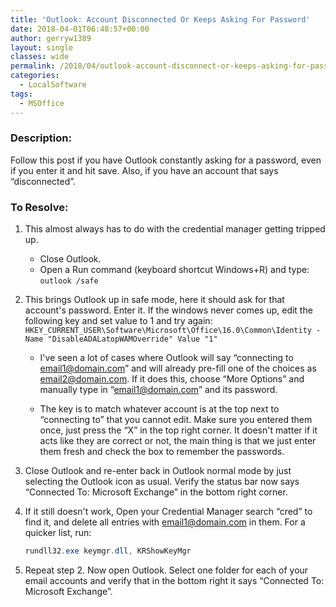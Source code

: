 ```yaml
---
title: 'Outlook: Account Disconnected Or Keeps Asking For Password'
date: 2018-04-01T06:48:57+00:00
author: gerryw1389
layout: single
classes: wide
permalink: /2018/04/outlook-account-disconnect-or-keeps-asking-for-password/
categories:
  - LocalSoftware
tags:
  - MSOffice
---
```

<!--more-->

### Description:

Follow this post if you have Outlook constantly asking for a password, even if you enter it and hit save. Also, if you have an account that says &#8220;disconnected&#8221;.

### To Resolve:

1. This almost always has to do with the credential manager getting tripped up.

   - Close Outlook.
   - Open a Run command (keyboard shortcut Windows+R) and type: `outlook /safe`

2. This brings Outlook up in safe mode, here it should ask for that account's password. Enter it. If the windows never comes up, edit the following key and set value to 1 and try again: `HKEY_CURRENT_USER\Software\Microsoft\Office\16.0\Common\Identity -Name "DisableADALatopWAMOverride" Value "1"`

   - I've seen a lot of cases where Outlook will say &#8220;connecting to email1@domain.com&#8221; and will already pre-fill one of the choices as email2@domain.com. If it does this, choose &#8220;More Options&#8221; and manually type in &#8220;email1@domain.com&#8221; and its password.

   - The key is to match whatever account is at the top next to &#8220;connecting to&#8221; that you cannot edit. Make sure you entered them once, just press the &#8220;X&#8221; in the top right corner. It doesn't matter if it acts like they are correct or not, the main thing is that we just enter them fresh and check the box to remember the passwords.

3. Close Outlook and re-enter back in Outlook normal mode by just selecting the Outlook icon as usual. Verify the status bar now says &#8220;Connected To: Microsoft Exchange&#8221; in the bottom right corner.

4. If it still doesn't work, Open your Credential Manager search &#8220;cred&#8221; to find it, and delete all entries with email1@domain.com in them. For a quicker list, run:

   ```powershell
   rundll32.exe keymgr.dll, KRShowKeyMgr
   ```

5. Repeat step 2. Now open Outlook. Select one folder for each of your email accounts and verify that in the bottom right it says &#8220;Connected To: Microsoft Exchange&#8221;.